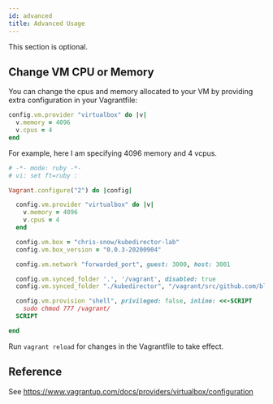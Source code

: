 ```yaml
---
id: advanced
title: Advanced Usage
---
```


This section is optional.

## Change VM CPU or Memory

You can change the cpus and memory allocated to your VM by providing extra configuration in your Vagrantfile:

```ruby
config.vm.provider "virtualbox" do |v|
  v.memory = 4096
  v.cpus = 4
end
```

For example, here I am specifying 4096 memory and 4 vcpus.

```ruby
# -*- mode: ruby -*-
# vi: set ft=ruby :

Vagrant.configure("2") do |config|

  config.vm.provider "virtualbox" do |v|
    v.memory = 4096
    v.cpus = 4
  end

  config.vm.box = "chris-snow/kubedirector-lab"
  config.vm.box_version = "0.0.3-20200904"

  config.vm.network "forwarded_port", guest: 3000, host: 3001

  config.vm.synced_folder '.', '/vagrant', disabled: true
  config.vm.synced_folder "./kubedirector", "/vagrant/src/github.com/bluek8s/kubedirector", owner: "vagrant", group: "vagrant"

  config.vm.provision "shell", privileged: false, inline: <<-SCRIPT
    sudo chmod 777 /vagrant/
  SCRIPT

end
```

Run `vagrant reload` for changes in the Vagrantfile to take effect.

## Reference

See  https://www.vagrantup.com/docs/providers/virtualbox/configuration